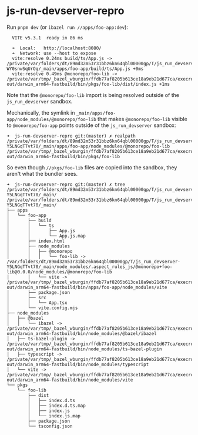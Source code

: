 # js-run-devserver-repro

Run `pnpm dev` (or `ibazel run //apps/foo-app:dev`):

```console
  VITE v5.3.1  ready in 86 ms

  ➜  Local:   http://localhost:8080/
  ➜  Network: use --host to expose
  vite:resolve 0.24ms build/ts/App.js -> /private/var/folders/dt/89md32m53r31bbz6kn64qbl00000gp/T/js_run_devserver-WY0snwSqUrOq/_main/apps/foo-app/build/ts/App.js +0ms
  vite:resolve 0.49ms @monorepo/foo-lib -> /private/var/tmp/_bazel_wburgin/ffdb77af8205b613ce18a9eb21d677ca/execroot/_main/bazel-out/darwin_arm64-fastbuild/bin/pkgs/foo-lib/dist/index.js +1ms
```

Note that the `@monorepo/foo-lib` import is being resolved outside of the `js_run_devserver` sandbox.

Mechanically, the symlink in `_main/apps/foo-app/node_modules/@monorepo/foo-lib` that makes `@monorepo/foo-lib` visible to `@monorepo/foo-app` points outside of the `js_run_devserver` sandbox:

```console
➜  js-run-devserver-repro git:(master) ✗ realpath /private/var/folders/dt/89md32m53r31bbz6kn64qbl00000gp/T/js_run_devserver-Y5LNGqTTvt70/_main/apps/foo-app/node_modules/@monorepo/foo-lib
/private/var/tmp/_bazel_wburgin/ffdb77af8205b613ce18a9eb21d677ca/execroot/_main/bazel-out/darwin_arm64-fastbuild/bin/pkgs/foo-lib
```

So even though `//pkgs/foo-lib` files are copied into the sandbox, they aren't what the bundler sees.

```console
➜  js-run-devserver-repro git:(master) ✗ tree /private/var/folders/dt/89md32m53r31bbz6kn64qbl00000gp/T/js_run_devserver-Y5LNGqTTvt70/_main/
/private/var/folders/dt/89md32m53r31bbz6kn64qbl00000gp/T/js_run_devserver-Y5LNGqTTvt70/_main/
├── apps
│   └── foo-app
│       ├── build
│       │   └── ts
│       │       ├── App.js
│       │       └── App.js.map
│       ├── index.html
│       ├── node_modules
│       │   ├── @monorepo
│       │   │   └── foo-lib -> /var/folders/dt/89md32m53r31bbz6kn64qbl00000gp/T/js_run_devserver-Y5LNGqTTvt70/_main/node_modules/.aspect_rules_js/@monorepo+foo-lib@0.0.0/node_modules/@monorepo/foo-lib
│       │   └── vite -> /private/var/tmp/_bazel_wburgin/ffdb77af8205b613ce18a9eb21d677ca/execroot/_main/bazel-out/darwin_arm64-fastbuild/bin/apps/foo-app/node_modules/vite
│       ├── package.json
│       ├── src
│       │   └── App.tsx
│       └── vite.config.mjs
├── node_modules
│   ├── @bazel
│   │   └── ibazel -> /private/var/tmp/_bazel_wburgin/ffdb77af8205b613ce18a9eb21d677ca/execroot/_main/bazel-out/darwin_arm64-fastbuild/bin/node_modules/@bazel/ibazel
│   ├── ts-bazel-plugin -> /private/var/tmp/_bazel_wburgin/ffdb77af8205b613ce18a9eb21d677ca/execroot/_main/bazel-out/darwin_arm64-fastbuild/bin/node_modules/ts-bazel-plugin
│   ├── typescript -> /private/var/tmp/_bazel_wburgin/ffdb77af8205b613ce18a9eb21d677ca/execroot/_main/bazel-out/darwin_arm64-fastbuild/bin/node_modules/typescript
│   └── vite -> /private/var/tmp/_bazel_wburgin/ffdb77af8205b613ce18a9eb21d677ca/execroot/_main/bazel-out/darwin_arm64-fastbuild/bin/node_modules/vite
└── pkgs
    └── foo-lib
        ├── dist
        │   ├── index.d.ts
        │   ├── index.d.ts.map
        │   ├── index.js
        │   └── index.js.map
        ├── package.json
        └── tsconfig.json
```
